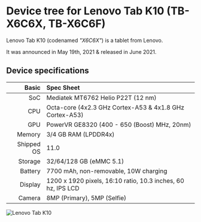 # Device tree for Lenovo Tab K10 (TB-X6C6X, TB-X6C6F)

Lenovo Tab K10 (codenamed _"X6C6X"_) is a tablet from Lenovo.

It was announced in May 19th, 2021 & released in June 2021.

## Device specifications

|      Basic | Spec Sheet                                                        |
| ---------: | :---------------------------------------------------------------- |
|        SoC | Mediatek MT6762 Helio P22T (12 nm)                                |
|        CPU | Octa-core (4x2.3 GHz Cortex-A53 & 4x1.8 GHz Cortex-A53)           |
|        GPU | PowerVR GE8320 (400 - 650 (Boost) MHz, 20nm)                      |
|     Memory | 3/4 GB RAM (LPDDR4x)                                              |
| Shipped OS | 11.0                                                              |
|    Storage | 32/64/128 GB (eMMC 5.1)                                           |
|    Battery | 7700 mAh, non-removable, 10W charging                             |
|    Display | 1200 x 1920 pixels, 16:10 ratio, 10.3 inches, 60 hz, IPS LCD      |
|     Camera | 8MP (Primary), 5MP (Selfie)                                       |

![Lenovo Tab K10](https://p1-ofp.static.pub/medias/bWFzdGVyfHJvb3R8NDcwMTg0fGltYWdlL3BuZ3xoNTQvaDdlLzExOTg0OTg2MTQ0Nzk4LnBuZ3w4ZTQ2MmI3ZDFiMmQzOWFkMTk2NGY3ZWU1YTg3NDIxNWI0OTczNGJkZWM0YWJiZjU5N2ViOWM2Mjc2NDU2NjE4/lenovo-tablet-lenovo-tab-k10-hero.png)
